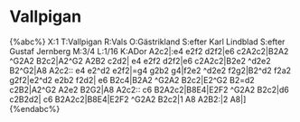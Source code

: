 # Vallpigan

{%abc%}
X:1
T:Vallpigan
R:Vals
O:Gästrikland
S:efter Karl Lindblad
S:efter Gustaf Jernberg
M:3/4
L:1/16
K:ADor
A2c2|:e4 e2f2 d2f2|e6 c2A2c2|B2A2 ^G2A2 B2c2|A2^G2 A2B2 c2d2|
      e4 e2f2 d2f2|e6 c2A2c2|B2e2 ^d2e2 B2^G2|A8 A2c2::
e4 e2^d2 e2f2|=g4 g2b2 g4|f2e2 ^d2e2 f2g2|B2^d2 f2a2 g2f2|e2^d2 e2b2 f2d2|
e6 B2c4|B2A2 ^G2A2 B2c2|E2^G2 B2=d2 c2B2|A2^G2 A2e2 B2G2|A8 A2c2::
c6 B2A2c2|B8E4|E2F2 ^G2A2 B2c2|d6 c2B2d2|
c6 B2A2c2|B8E4|E2F2 ^G2A2 B2c2|1 A8 A2B2:|2 A8|]
{%endabc%}

